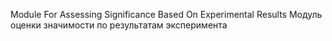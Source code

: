 Module For Assessing Significance Based On Experimental Results
Модуль оценки значимости по результатам эксперимента
